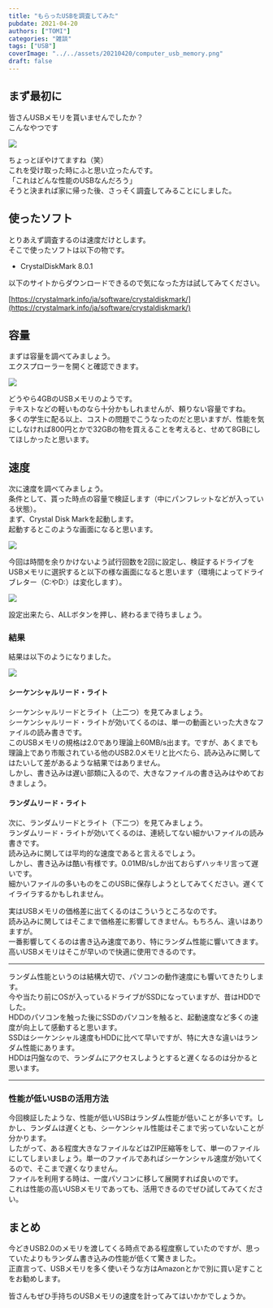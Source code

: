 ```yaml
---
title: "もらったUSBを調査してみた"
pubdate: 2021-04-20
authors: ["TOMI"]
categories: "雑談"
tags: ["USB"]
coverImage: "../../assets/20210420/computer_usb_memory.png"
draft: false
---
```


## まず最初に

皆さんUSBメモリを貰いませんでしたか？  
こんなやつです

![](../../assets/post/20210420/44957-scaled.jpg)

ちょっとぼやけてますね（笑）  
これを受け取った時にふと思い立ったんです。  
「これはどんな性能のUSBなんだろう」  
そうと決まれば家に帰った後、さっそく調査してみることにしました。

## 使ったソフト

とりあえず調査するのは速度だけとします。  
そこで使ったソフトは以下の物です。

- CrystalDiskMark 8.0.1

以下のサイトからダウンロードできるので気になった方は試してみてください。

[https://crystalmark.info/ja/software/crystaldiskmark/](https://crystalmark.info/ja/software/crystaldiskmark/)

## 容量

まずは容量を調べてみましょう。  
エクスプローラーを開くと確認できます。

![](../../assets/post/20210420/image.png)

どうやら4GBのUSBメモリのようです。  
テキストなどの軽いものなら十分かもしれませんが、頼りない容量ですね。  
多くの学生に配る以上、コストの問題でこうなったのだと思いますが、性能を気にしなければ800円とかで32GBの物を買えることを考えると、せめて8GBにしてほしかったと思います。

## 速度

次に速度を調べてみましょう。  
条件として、貰った時点の容量で検証します（中にパンフレットなどが入っている状態）。  
まず、Crystal Disk Markを起動します。  
起動するとこのような画面になると思います。

![](../../assets/post/20210420/image-1.png)

今回は時間を余りかけないよう試行回数を2回に設定し、検証するドライブをUSBメモリに選択すると以下の様な画面になると思います（環境によってドライブレター（C:やD:）は変化します）。

![](../../assets/post/20210420/image-2.png)

設定出来たら、ALLボタンを押し、終わるまで待ちましょう。

### 結果

結果は以下のようになりました。

![](../../assets/post/20210420/image-3.png)

#### **シーケンシャルリード・ライト**

シーケンシャルリードとライト（上二つ）を見てみましょう。  
シーケンシャルリード・ライトが効いてくるのは、単一の動画といった大きなファイルの読み書きです。  
このUSBメモリの規格は2.0であり理論上60MB/s出ます。ですが、あくまでも理論上であり市販されている他のUSB2.0メモリと比べたら、読み込みに関してはたいして差があるような結果ではありません。  
しかし、書き込みは遅い部類に入るので、大きなファイルの書き込みはやめておきましょう。

#### **ランダムリード・ライト**

次に、ランダムリードとライト（下二つ）を見てみましょう。  
ランダムリード・ライトが効いてくるのは、連続してない細かいファイルの読み書きです。  
読み込みに関しては平均的な速度であると言えるでしょう。  
しかし、書き込みは酷い有様です。0.01MB/sしか出ておらずハッキリ言って遅いです。  
細かいファイルの多いものをこのUSBに保存しようとしてみてください。遅くてイライラするかもしれません。

実はUSBメモリの価格差に出てくるのはこういうところなのです。  
読み込みに関してはそこまで価格差に影響してきません。もちろん、違いはありますが。  
一番影響してくるのは書き込み速度であり、特にランダム性能に響いてきます。高いUSBメモリはそこが早いので快適に使用できるのです。

* * *

ランダム性能というのは結構大切で、パソコンの動作速度にも響いてきたりします。  
今や当たり前にOSが入っているドライブがSSDになっていますが、昔はHDDでした。  
HDDのパソコンを触った後にSSDのパソコンを触ると、起動速度など多くの速度が向上して感動すると思います。  
SSDはシーケンシャル速度もHDDに比べて早いですが、特に大きな違いはランダム性能にあります。  
HDDは円盤なので、ランダムにアクセスしようとすると遅くなるのは分かると思います。

* * *

### 性能が低いUSBの活用方法

今回検証したような、性能が低いUSBはランダム性能が低いことが多いです。しかし、ランダムは遅くとも、シーケンシャル性能はそこまで劣っていないことが分かります。  
したがって、ある程度大きなファイルなどはZIP圧縮等をして、単一のファイルにしてしまいましょう。単一のファイルであればシーケンシャル速度が効いてくるので、そこまで遅くなりません。  
ファイルを利用する時は、一度パソコンに移して展開すれば良いのです。  
これは性能の高いUSBメモリであっても、活用できるのでぜひ試してみてください。

## まとめ

今どきUSB2.0のメモリを渡してくる時点である程度察していたのですが、思っていたよりもランダム書き込みの性能が低くて驚きました。  
正直言って、USBメモリを多く使いそうな方はAmazonとかで別に買い足すことをお勧めします。

皆さんもぜひ手持ちのUSBメモリの速度を計ってみてはいかかでしょうか。
